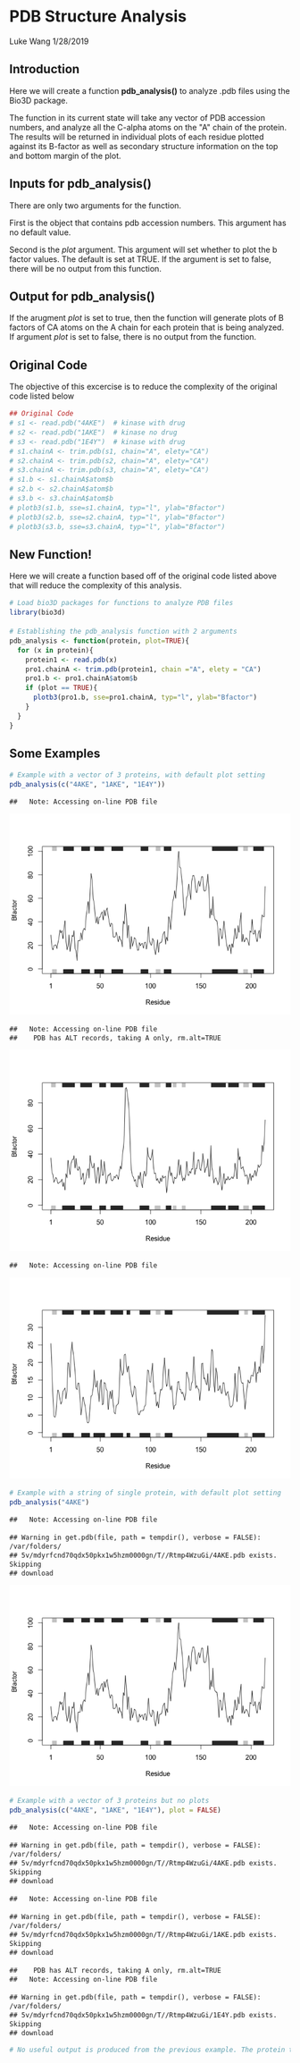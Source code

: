 PDB Structure Analysis
================
Luke Wang
1/28/2019

Introduction
------------

Here we will create a function **pdb\_analysis()** to analyze .pdb files using the Bio3D package.

The function in its current state will take any vector of PDB accession numbers, and analyze all the C-alpha atoms on the "A" chain of the protein. The results will be returned in individual plots of each residue plotted against its B-factor as well as secondary structure information on the top and bottom margin of the plot.

Inputs for pdb\_analysis()
--------------------------

There are only two arguments for the function.

First is the object that contains pdb accession numbers. This argument has no default value.

Second is the *plot* argument. This argument will set whether to plot the b factor values. The default is set at TRUE. If the argument is set to false, there will be no output from this function.

Output for pdb\_analysis()
--------------------------

If the arugment *plot* is set to true, then the function will generate plots of B factors of CA atoms on the A chain for each protein that is being analyzed. If argument *plot* is set to false, there is no output from the function.

Original Code
-------------

The objective of this excercise is to reduce the complexity of the original code listed below

``` r
## Original Code
# s1 <- read.pdb("4AKE")  # kinase with drug
# s2 <- read.pdb("1AKE")  # kinase no drug
# s3 <- read.pdb("1E4Y")  # kinase with drug
# s1.chainA <- trim.pdb(s1, chain="A", elety="CA")
# s2.chainA <- trim.pdb(s2, chain="A", elety="CA")
# s3.chainA <- trim.pdb(s3, chain="A", elety="CA")
# s1.b <- s1.chainA$atom$b
# s2.b <- s2.chainA$atom$b
# s3.b <- s3.chainA$atom$b
# plotb3(s1.b, sse=s1.chainA, typ="l", ylab="Bfactor")
# plotb3(s2.b, sse=s2.chainA, typ="l", ylab="Bfactor")
# plotb3(s3.b, sse=s3.chainA, typ="l", ylab="Bfactor")
```

New Function!
-------------

Here we will create a function based off of the original code listed above that will reduce the complexity of this analysis.

``` r
# Load bio3D packages for functions to analyze PDB files
library(bio3d)

# Establishing the pdb_analysis function with 2 arguments
pdb_analysis <- function(protein, plot=TRUE){
  for (x in protein){
    protein1 <- read.pdb(x)
    pro1.chainA <- trim.pdb(protein1, chain ="A", elety = "CA")
    pro1.b <- pro1.chainA$atom$b
    if (plot == TRUE){
      plotb3(pro1.b, sse=pro1.chainA, typ="l", ylab="Bfactor")
    }
  }
}
```

Some Examples
-------------

``` r
# Example with a vector of 3 proteins, with default plot setting
pdb_analysis(c("4AKE", "1AKE", "1E4Y"))
```

    ##   Note: Accessing on-line PDB file

![](lukew_pdb_analysis_files/figure-markdown_github/unnamed-chunk-3-1.png)

    ##   Note: Accessing on-line PDB file
    ##    PDB has ALT records, taking A only, rm.alt=TRUE

![](lukew_pdb_analysis_files/figure-markdown_github/unnamed-chunk-3-2.png)

    ##   Note: Accessing on-line PDB file

![](lukew_pdb_analysis_files/figure-markdown_github/unnamed-chunk-3-3.png)

``` r
# Example with a string of single protein, with default plot setting
pdb_analysis("4AKE")
```

    ##   Note: Accessing on-line PDB file

    ## Warning in get.pdb(file, path = tempdir(), verbose = FALSE): /var/folders/
    ## 5v/mdyrfcnd70qdx50pkx1w5hzm0000gn/T//Rtmp4WzuGi/4AKE.pdb exists. Skipping
    ## download

![](lukew_pdb_analysis_files/figure-markdown_github/unnamed-chunk-3-4.png)

``` r
# Example with a vector of 3 proteins but no plots
pdb_analysis(c("4AKE", "1AKE", "1E4Y"), plot = FALSE)
```

    ##   Note: Accessing on-line PDB file

    ## Warning in get.pdb(file, path = tempdir(), verbose = FALSE): /var/folders/
    ## 5v/mdyrfcnd70qdx50pkx1w5hzm0000gn/T//Rtmp4WzuGi/4AKE.pdb exists. Skipping
    ## download

    ##   Note: Accessing on-line PDB file

    ## Warning in get.pdb(file, path = tempdir(), verbose = FALSE): /var/folders/
    ## 5v/mdyrfcnd70qdx50pkx1w5hzm0000gn/T//Rtmp4WzuGi/1AKE.pdb exists. Skipping
    ## download

    ##    PDB has ALT records, taking A only, rm.alt=TRUE
    ##   Note: Accessing on-line PDB file

    ## Warning in get.pdb(file, path = tempdir(), verbose = FALSE): /var/folders/
    ## 5v/mdyrfcnd70qdx50pkx1w5hzm0000gn/T//Rtmp4WzuGi/1E4Y.pdb exists. Skipping
    ## download

``` r
# No useful output is produced from the previous example. The protein that was analyzed will not be passed outside of the function for furthur use.
```
